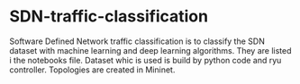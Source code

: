 # SDN-traffic-classification
Software Defined Network traffic classification is to classify the SDN dataset with machine learning and deep learning algorithms. They are listed i the notebooks file.
Dataset whic is used is build by python code and ryu controller. Topologies are created in Mininet.
